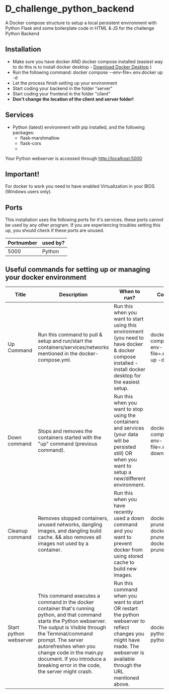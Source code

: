# D_challenge_python_backend
A Docker compose structure to setup a local persistent environment with Python Flask and some boilerplate code in HTML &amp; JS for the challenge Python Backend

## Installation
- Make sure you have docker AND docker compose installed (easiest way to do this is to install docker desktop - [Download Docker Desktop](https://www.docker.com/products/docker-desktop) )
- Run the following command: docker compose --env-file=.env.docker up -d
- Let the process finish setting up your environment
- Start coding your backend in the folder "server"
- Start coding your frontend in the folder "client"
- **Don't change the location of the client and server folder!**

## Services
- Python (latest) environment with pip installed, and the following packages:
  - flask-marshmallow
  - flask-cors
  - 
Your Python webserver is accessed through [http://localhost:5000](http://localhost:5000)

## Important!
For docker to work you need to have enabled Virtualization in your BIOS (Windows users only).

## Ports
This installation uses the following ports for it's services. these ports cannot be used by any other program. If you are experiencing troubles setting this up, you should check if these ports are unused. 

| Portnumber | used by? |
|---|---|
| 5000 | Python |


## Useful commands for setting up or managing your docker environment 

|  Title | Description  | When to run? |  Command |
|---|---|---|---|
| Up Command  | Run this command to pull & setup and run/start the containers/services/networks mentioned in the docker-compose.yml. | Run this when you want to start using this environment (you need to have docker & docker compose installed - install docker desktop for the easiest setup. | docker compose --env-file=.env.docker up -d |
| Down command | Stops and removes the containers started with the "up" command (previous command). | Run this when you want to stop using the containers and services (your data will be persisted still) OR when you want to setup a new/different environment. | docker compose --env-file=.env.docker down |
| Cleanup command | Removes stopped containers, unused networks, dangling images, and dangling build cache. && also removes all images not used by a container. | Run this when you have recently used a down command and you want to prevent docker from using stored cache to build new images. | docker system prune && docker image prune -a && docker system prune |
| Start python webserver | This command executes a command in the docker container that's running python, and that command starts the Python webserver. The output is Visible through the Terminal/command prompt. The server autorefreshes when you change code in the main.py document. If you introduce a breaking error in the code, the server might crash. | Run this command when you want to start OR restart the python webserver to reflect changes you might have made. The webserver is available through the URL mentioned above. | docker exec -it python_flask python main.py |
